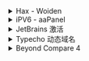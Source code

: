<details>
    <summary>Hax - Woiden</summary>
1.卸载 Apache2
    
```shell
service apache2 stop
```

```shell
systemctl disable apache2
```
    
2.安装 Curl
* Ubuntu/Debian 系统
    
```shell
apt-get update -y && apt-get install curl -y
```
    
* Centos 系统
    
```shell
yum update -y && yum install curl -y
```
    
3.UFW 防火墙

```sh
apt-get install ufw
```   
    
```sh
ufw enable
```

```sh
systemctl start ufw
ufw default deny incoming
ufw default allow outgoing
ufw allow 22
ufw allow 443
ufw allow 8443
ufw reload
```
    

    
4.BBR 加速脚本

```shell
bash <(curl -Lso- https://git.io/kernel.sh)
```
            
</details>

<details>
    <summary>iPV6 - aaPanel</summary>
        
```sh
echo -e "2606:4700:3034::ac43:ab07 brandnew.aapanel.com\n2606:4700:3034::ac43:ab07 www.aapanel.com\n2606:4700:3034::ac43:ab07 aapanel.com" >> /etc/hosts
```
</details>
    
<details>
    <summary>JetBrains 激活</summary>
    
```sh
-javaagent:C:/Tools/jetbra/ja-netfilter.jar=jetbrains
--add-opens=java.base/jdk.internal.org.objectweb.asm=ALL-UNNAMED
--add-opens=java.base/jdk.internal.org.objectweb.asm.tree=ALL-UNNAMED
```
    
</details>
    
<details>
    <summary>Typecho 动态域名</summary>
    
* 在Typecho网站根目录下config.inc.php中加上
    
```php
/**开启动态域名/跨域补救**/
define('__TYPECHO_DYNAMIC_SITE_URL__',true);
```
    
</details>

<details>
    <summary>Beyond Compare 4</summary>

1. 在搜索栏中输入 regedit, 打开注册表

2. 删除项目：

```sh
计算机\HKEY_CURRENT_USER\Software\Scooter Software\Beyond Compare 4\CacheId
```
    
</details>
